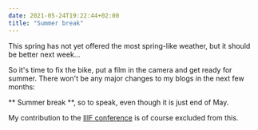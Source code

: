 ```yaml
---
date: 2021-05-24T19:22:44+02:00
title: "Summer break"
---
```


This spring has not yet offered the most spring-like weather, but it should be better next week...


<!--more-->

So it's time to fix the bike, put a film in the camera and get ready for summer. There won't be any major changes to my blogs in the next few months:

** Summer break **, so to speak, even though it is just end of May.

My contribution to the [IIIF conference](/post/iiif-conference-2021) is of course excluded from this.
